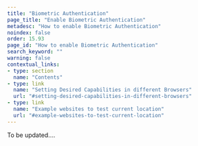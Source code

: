 ```yaml
---
title: "Biometric Authentication"
page_title: "Enable Biometric Authentication"
metadesc: "How to enable Biometric Authentication"
noindex: false
order: 15.93
page_id: "How to enable Biometric Authentication"
search_keyword: ""
warning: false
contextual_links:
- type: section
  name: "Contents"
- type: link
  name: "Setting Desired Capabilities in different Browsers"
  url: "#setting-desired-capabilities-in-different-browsers"
- type: link
  name: "Example websites to test current location"
  url: "#example-websites-to-test-current-location"
---
```


To be updated....